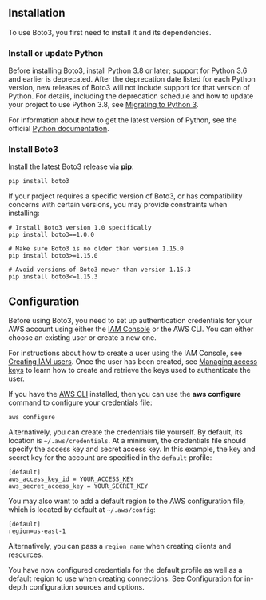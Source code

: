 ## Installation

To use Boto3, you first need to install it and its dependencies.

### Install or update Python

Before installing Boto3, install Python 3.8 or later; support for Python 3.6 and earlier is deprecated. After the deprecation date listed for each Python version, new releases of Boto3 will not include support for that version of Python. For details, including the deprecation schedule and how to update your project to use Python 3.8, see [Migrating to Python 3](https://boto3.amazonaws.com/v1/documentation/api/latest/guide/migrationpy3.html#guide-migration-py3).

For information about how to get the latest version of Python, see the official [Python documentation](https://www.python.org/downloads/).

### Install Boto3

Install the latest Boto3 release via **pip**:

```
pip install boto3
```



If your project requires a specific version of Boto3, or has compatibility concerns with certain versions, you may provide constraints when installing:

```
# Install Boto3 version 1.0 specifically
pip install boto3==1.0.0

# Make sure Boto3 is no older than version 1.15.0
pip install boto3>=1.15.0

# Avoid versions of Boto3 newer than version 1.15.3
pip install boto3<=1.15.3
```

## Configuration

Before using Boto3, you need to set up authentication credentials for your AWS account using either the [IAM Console](https://console.aws.amazon.com/iam/home) or the AWS CLI. You can either choose an existing user or create a new one.

For instructions about how to create a user using the IAM Console, see [Creating IAM users](https://docs.aws.amazon.com/IAM/latest/UserGuide/id_users_create.html#id_users_create_console). Once the user has been created, see [Managing access keys](https://docs.aws.amazon.com/IAM/latest/UserGuide/id_credentials_access-keys.html#Using_CreateAccessKey) to learn how to create and retrieve the keys used to authenticate the user.

If you have the [AWS CLI](http://aws.amazon.com/cli/) installed, then you can use the **aws configure** command to configure your credentials file:

```
aws configure
```



Alternatively, you can create the credentials file yourself. By default, its location is `~/.aws/credentials`. At a minimum, the credentials file should specify the access key and secret access key. In this example, the key and secret key for the account are specified in the `default` profile:

```
[default]
aws_access_key_id = YOUR_ACCESS_KEY
aws_secret_access_key = YOUR_SECRET_KEY
```



You may also want to add a default region to the AWS configuration file, which is located by default at `~/.aws/config`:

```
[default]
region=us-east-1
```



Alternatively, you can pass a `region_name` when creating clients and resources.

You have now configured credentials for the default profile as well as a default region to use when creating connections. See [Configuration](https://boto3.amazonaws.com/v1/documentation/api/latest/guide/configuration.html#guide-configuration) for in-depth configuration sources and options.